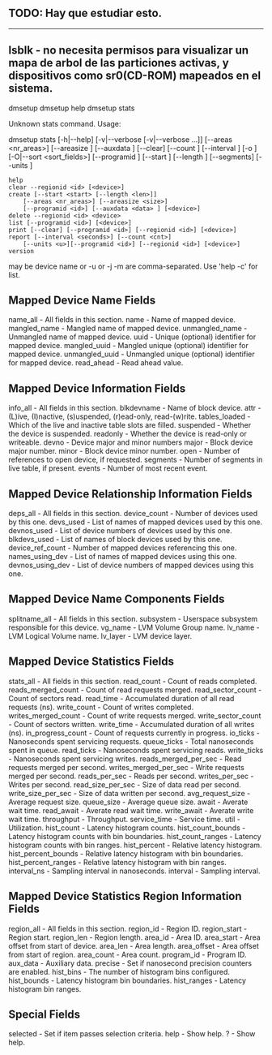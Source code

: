 ## TODO: Hay que estudiar esto. 

---
lsblk - no necesita permisos para visualizar un mapa de arbol de las particiones
activas, y dispositivos como sr0(CD-ROM) mapeados en el sistema.
---
dmsetup
dmsetup help
dmsetup stats


Unknown stats command.
Usage:

dmsetup stats
        [-h|--help]
        [-v|--verbose [-v|--verbose ...]]
        [--areas <nr_areas>] [--areasize <size>]
        [--auxdata <data>] [--clear]
        [--count <count>] [--interval <seconds>]
        [-o <fields>] [-O|--sort <sort_fields>]
	      [--programid <id>]
        [--start <start>] [--length <length>]
        [--segments] [--units <units>]

	help 
	clear --regionid <id> [<device>]
	create [--start <start> [--length <len>]]
		[--areas <nr_areas>] [--areasize <size>] 
		[--programid <id>] [--auxdata <data> ] [<device>]
	delete --regionid <id> <device>
	list [--programid <id>] [<device>]
	print [--clear] [--programid <id>] [--regionid <id>] [<device>]
	report [--interval <seconds>] [--count <cnt>]
		[--units <u>][--programid <id>] [--regionid <id>] [<device>]
	version 
<device> may be device name or -u <uuid> or -j <major> -m <minor>
<fields> are comma-separated.  Use 'help -c' for list.

Mapped Device Name Fields
-------------------------
  name_all              - All fields in this section.
  name                  - Name of mapped device.
  mangled_name          - Mangled name of mapped device.
  unmangled_name        - Unmangled name of mapped device.
  uuid                  - Unique (optional) identifier for mapped device.
  mangled_uuid          - Mangled unique (optional) identifier for mapped device.
  unmangled_uuid        - Unmangled unique (optional) identifier for mapped device.
  read_ahead            - Read ahead value.
 
Mapped Device Information Fields
--------------------------------
  info_all              - All fields in this section.
  blkdevname            - Name of block device.
  attr                  - (L)ive, (I)nactive, (s)uspended, (r)ead-only, read-(w)rite.
  tables_loaded         - Which of the live and inactive table slots are filled.
  suspended             - Whether the device is suspended.
  readonly              - Whether the device is read-only or writeable.
  devno                 - Device major and minor numbers
  major                 - Block device major number.
  minor                 - Block device minor number.
  open                  - Number of references to open device, if requested.
  segments              - Number of segments in live table, if present.
  events                - Number of most recent event.
 
Mapped Device Relationship Information Fields
---------------------------------------------
  deps_all              - All fields in this section.
  device_count          - Number of devices used by this one.
  devs_used             - List of names of mapped devices used by this one.
  devnos_used           - List of device numbers of devices used by this one.
  blkdevs_used          - List of names of block devices used by this one.
  device_ref_count      - Number of mapped devices referencing this one.
  names_using_dev       - List of names of mapped devices using this one.
  devnos_using_dev      - List of device numbers of mapped devices using this one.
 
Mapped Device Name Components Fields
------------------------------------
  splitname_all         - All fields in this section.
  subsystem             - Userspace subsystem responsible for this device.
  vg_name               - LVM Volume Group name.
  lv_name               - LVM Logical Volume name.
  lv_layer              - LVM device layer.
 
Mapped Device Statistics Fields
-------------------------------
  stats_all             - All fields in this section.
  read_count            - Count of reads completed.
  reads_merged_count    - Count of read requests merged.
  read_sector_count     - Count of sectors read.
  read_time             - Accumulated duration of all read requests (ns).
  write_count           - Count of writes completed.
  writes_merged_count   - Count of write requests merged.
  write_sector_count    - Count of sectors written.
  write_time            - Accumulated duration of all writes (ns).
  in_progress_count     - Count of requests currently in progress.
  io_ticks              - Nanoseconds spent servicing requests.
  queue_ticks           - Total nanoseconds spent in queue.
  read_ticks            - Nanoseconds spent servicing reads.
  write_ticks           - Nanoseconds spent servicing writes.
  reads_merged_per_sec  - Read requests merged per second.
  writes_merged_per_sec - Write requests merged per second.
  reads_per_sec         - Reads per second.
  writes_per_sec        - Writes per second.
  read_size_per_sec     - Size of data read per second.
  write_size_per_sec    - Size of data written per second.
  avg_request_size      - Average request size.
  queue_size            - Average queue size.
  await                 - Averate wait time.
  read_await            - Averate read wait time.
  write_await           - Averate write wait time.
  throughput            - Throughput.
  service_time          - Service time.
  util                  - Utilization.
  hist_count            - Latency histogram counts.
  hist_count_bounds     - Latency histogram counts with bin boundaries.
  hist_count_ranges     - Latency histogram counts with bin ranges.
  hist_percent          - Relative latency histogram.
  hist_percent_bounds   - Relative latency histogram with bin boundaries.
  hist_percent_ranges   - Relative latency histogram with bin ranges.
  interval_ns           - Sampling interval in nanoseconds.
  interval              - Sampling interval.
 
Mapped Device Statistics Region Information Fields
--------------------------------------------------
  region_all            - All fields in this section.
  region_id             - Region ID.
  region_start          - Region start.
  region_len            - Region length.
  area_id               - Area ID.
  area_start            - Area offset from start of device.
  area_len              - Area length.
  area_offset           - Area offset from start of region.
  area_count            - Area count.
  program_id            - Program ID.
  aux_data              - Auxiliary data.
  precise               - Set if nanosecond precision counters are enabled.
  hist_bins             - The number of histogram bins configured.
  hist_bounds           - Latency histogram bin boundaries.
  hist_ranges           - Latency histogram bin ranges.
 
Special Fields
--------------
  selected              - Set if item passes selection criteria.
  help                  - Show help.
  ?                     - Show help.


